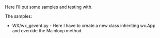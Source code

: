 Here I'll put some samples and testing with.

The samples:

* WX/wx_gevent.py - Here I have to create a new class inheriting wx.App and
  override the Mainloop method.
